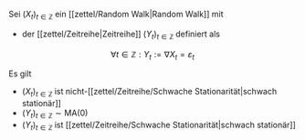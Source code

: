 Sei $(X_t)_{t \in \mathbb{Z}}$ ein [[zettel/Random Walk|Random Walk]] mit
- der [[zettel/Zeitreihe|Zeitreihe]] $(Y_t)_{t \in \mathbb{Z}}$ definiert als

$$
	\forall t \in \mathbb{Z} : Y_t := \nabla X_t = \varepsilon_t
$$

Es gilt
- $(X_t)_{t \in \mathbb{Z}}$ ist nicht-[[zettel/Zeitreihe/Schwache Stationarität|schwach stationär]]
- $(Y_t)_{t \in \mathbb{Z}} \sim \text{MA}(0)$
- $(Y_t)_{t \in \mathbb{Z}}$ ist [[zettel/Zeitreihe/Schwache Stationarität|schwach stationär]]